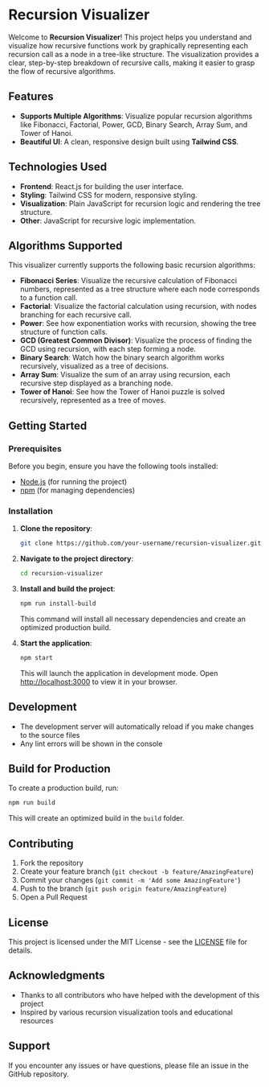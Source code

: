 # Recursion Visualizer

Welcome to **Recursion Visualizer**! This project helps you understand and visualize how recursive functions work by graphically representing each recursion call as a node in a tree-like structure. The visualization provides a clear, step-by-step breakdown of recursive calls, making it easier to grasp the flow of recursive algorithms.

## Features
- **Supports Multiple Algorithms**: Visualize popular recursion algorithms like Fibonacci, Factorial, Power, GCD, Binary Search, Array Sum, and Tower of Hanoi.
- **Beautiful UI**: A clean, responsive design built using **Tailwind CSS**.

## Technologies Used
- **Frontend**: React.js for building the user interface.
- **Styling**: Tailwind CSS for modern, responsive styling.
- **Visualization**: Plain JavaScript for recursion logic and rendering the tree structure.
- **Other**: JavaScript for recursive logic implementation.

## Algorithms Supported
This visualizer currently supports the following basic recursion algorithms:
- **Fibonacci Series**: Visualize the recursive calculation of Fibonacci numbers, represented as a tree structure where each node corresponds to a function call.
- **Factorial**: Visualize the factorial calculation using recursion, with nodes branching for each recursive call.
- **Power**: See how exponentiation works with recursion, showing the tree structure of function calls.
- **GCD (Greatest Common Divisor)**: Visualize the process of finding the GCD using recursion, with each step forming a node.
- **Binary Search**: Watch how the binary search algorithm works recursively, visualized as a tree of decisions.
- **Array Sum**: Visualize the sum of an array using recursion, each recursive step displayed as a branching node.
- **Tower of Hanoi**: See how the Tower of Hanoi puzzle is solved recursively, represented as a tree of moves.

## Getting Started

### Prerequisites
Before you begin, ensure you have the following tools installed:
- [Node.js](https://nodejs.org/) (for running the project)
- [npm](https://www.npmjs.com/) (for managing dependencies)

### Installation

1. **Clone the repository**:
   ```bash
   git clone https://github.com/your-username/recursion-visualizer.git
   ```

2. **Navigate to the project directory**:
   ```bash
   cd recursion-visualizer
   ```

3. **Install and build the project**:
   ```bash
   npm run install-build
   ```
   This command will install all necessary dependencies and create an optimized production build.

4. **Start the application**:
   ```bash
   npm start
   ```
   This will launch the application in development mode. Open [http://localhost:3000](http://localhost:3000) to view it in your browser.

## Development
- The development server will automatically reload if you make changes to the source files
- Any lint errors will be shown in the console

## Build for Production
To create a production build, run:
```bash
npm run build
```
This will create an optimized build in the `build` folder.

## Contributing
1. Fork the repository
2. Create your feature branch (`git checkout -b feature/AmazingFeature`)
3. Commit your changes (`git commit -m 'Add some AmazingFeature'`)
4. Push to the branch (`git push origin feature/AmazingFeature`)
5. Open a Pull Request

## License
This project is licensed under the MIT License - see the [LICENSE](LICENSE) file for details.

## Acknowledgments
- Thanks to all contributors who have helped with the development of this project
- Inspired by various recursion visualization tools and educational resources

## Support
If you encounter any issues or have questions, please file an issue in the GitHub repository.
